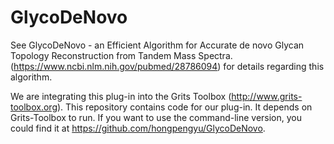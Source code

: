# GlycoDeNovo
See GlycoDeNovo - an Efficient Algorithm for Accurate de novo Glycan Topology Reconstruction from Tandem Mass Spectra. (https://www.ncbi.nlm.nih.gov/pubmed/28786094) for details regarding this algorithm.

We are integrating this plug-in into the Grits Toolbox (http://www.grits-toolbox.org). This repository contains code for our plug-in. It depends on Grits-Toolbox to run. If you want to use the command-line version, you could find it at https://github.com/hongpengyu/GlycoDeNovo. 
